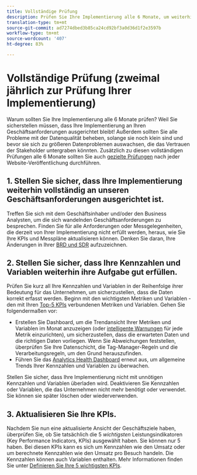 ```yaml
---
title: Vollständige Prüfung
description: Prüfen Sie Ihre Implementierung alle 6 Monate, um weiterhin die Ausrichtung an Geschäftsanforderungen und KPIs sicherzustellen.
translation-type: tm+mt
source-git-commit: ad7274dbed3b85ca24cd92bf3a0d36d1f2e3597b
workflow-type: tm+mt
source-wordcount: '407'
ht-degree: 83%

---
```



# Vollständige Prüfung (zweimal jährlich zur Prüfung Ihrer Implementierung)

Warum sollten Sie Ihre Implementierung alle 6 Monate prüfen? Weil Sie sicherstellen müssen, dass Ihre Implementierung an Ihren Geschäftsanforderungen ausgerichtet bleibt! Außerdem sollten Sie alle Probleme mit der Datenqualität beheben, solange sie noch klein sind und bevor sie sich zu größeren Datenproblemen auswachsen, die das Vertrauen der Stakeholder untergraben könnten. Zusätzlich zu diesen vollständigen Prüfungen alle 6 Monate sollten Sie auch [gezielte Prüfungen](/help/implement/review/focused-review.md) nach jeder Website-Veröffentlichung durchführen.

## 1. Stellen Sie sicher, dass Ihre Implementierung weiterhin vollständig an unseren Geschäftsanforderungen ausgerichtet ist.

Treffen Sie sich mit dem Geschäftsinhaber und/oder den Business Analysten, um die sich wandelnden Geschäftsanforderungen zu besprechen. Finden Sie für alle Anforderungen oder Messgelegenheiten, die derzeit von Ihrer Implementierung nicht erfüllt werden, heraus, wie Sie Ihre KPIs und Messpläne aktualisieren können. Denken Sie daran, Ihre Änderungen in Ihrer [BRD und SDR](https://experienceleague.adobe.com/docs/analytics-learn/tutorials/implementation/implementation-basics/creating-a-business-requirements-document.html?lang=de#implementation) aufzuzeichnen.

## 2. Stellen Sie sicher, dass Ihre Kennzahlen und Variablen weiterhin ihre Aufgabe gut erfüllen.

Prüfen Sie kurz all Ihre Kennzahlen und Variablen in der Reihenfolge ihrer Bedeutung für das Unternehmen, um sicherzustellen, dass die Daten korrekt erfasst werden. Beginn mit den wichtigsten Metriken und Variablen - den mit Ihren [Top-5 KPIs](https://experienceleague.adobe.com/docs/analytics/implementation/review/define-kpis.html?lang=en#review) verbundenen Metriken und Variablen. Gehen Sie folgendermaßen vor:

* Erstellen Sie Dashboard, um die Trendansicht Ihrer Metriken und Variablen im Monat anzuzeigen (oder [intelligente Warnungen](https://experienceleague.adobe.com/docs/analytics/analyze/analysis-workspace/virtual-analyst/intelligent-alerts/intellligent-alerts.html#analysis-workspace) für jede Metrik einzurichten), um sicherzustellen, dass die erwarteten Daten und die richtigen Daten vorliegen. Wenn Sie Abweichungen feststellen, überprüfen Sie Ihre Datenschicht, die Tag-Manager-Regeln und die Verarbeitungsregeln, um den Grund herauszufinden.
* Führen Sie das [Analytics Health Dashboard](https://assets.adobe.com/public/9549dbe7-765a-4899-77b8-85cbba1a4252) erneut aus, um allgemeine Trends Ihrer Kennzahlen und Variablen zu überwachen.

Stellen Sie sicher, dass Ihre Implementierung nicht mit unnötigen Kennzahlen und Variablen überladen wird. Deaktivieren Sie Kennzahlen oder Variablen, die das Unternehmen nicht mehr benötigt oder verwendet. Sie können sie später löschen oder wiederverwenden.

## 3. Aktualisieren Sie Ihre KPIs.

Nachdem Sie nun eine aktualisierte Ansicht der Geschäftsziele haben, überprüfen Sie, ob Sie tatsächlich die 5 *wichtigsten* Leistungsindikatoren (Key Performance Indicators, KPIs) ausgewählt haben. Sie können nur 5 haben. Bei diesen KPIs kann es sich um Kennzahlen wie den Umsatz oder um berechnete Kennzahlen wie den Umsatz pro Besuch handeln. Die Kennzahlen können auch Variablen enthalten. Mehr Informationen finden Sie unter [Definieren Sie Ihre 5 wichtigsten KPIs](/help/implement/review/define-kpis.md).
